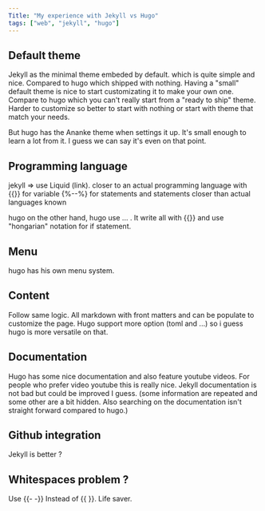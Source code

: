 ```yaml
---
Title: "My experience with Jekyll vs Hugo"
tags: ["web", "jekyll", "hugo"]
---
```

## Default theme
Jekyll as the minimal theme embeded by default. which is quite simple and nice. Compared to hugo which shipped with nothing.
Having a "small" default theme is nice to start customizating it to make your own one. Compare to hugo which you can't really start from a "ready to ship" theme. Harder to customize so better to start with nothing or start with theme that match your needs.

But hugo has the Ananke theme when settings it up. It's small enough to learn a lot from it. I guess we can say it's even on that point.

## Programming language
jekyll => use Liquid (link). closer to an actual programming language with {{}} for variable {%--%} for statements and statements closer than actual languages known

hugo on the other hand, hugo use ... . It write all with {{}} and use "hongarian" notation for if statement.

## Menu
hugo has his own menu system.

## Content
Follow same logic. All markdown with front matters and can be populate to customize the page. Hugo support more option (toml and ...) so i guess hugo is more versatile on that.

## Documentation
Hugo has some nice documentation and also feature youtube videos. For people who prefer video youtube this is really nice.
Jekyll documentation is not bad but could be improved I guess. (some information are repeated and some other are a bit hidden. Also searching on the documentation isn't straight forward compared to hugo.)

## Github integration
Jekyll is better ?


## Whitespaces problem ?
Use {{- -}} Instead of {{ }}. Life saver.